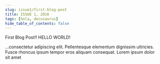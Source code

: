 ```yaml
---
slug: issue1/first-blog-post
title: ISSUE 1, 2016
tags: [hola, docusaurus]
hide_table_of_contents: false
---
```


First Blog Post!! HELLO WORLD!

<!-- truncate -->

...consectetur adipiscing elit. Pellentesque elementum dignissim ultricies. Fusce rhoncus ipsum tempor eros aliquam consequat. Lorem ipsum dolor sit amet
